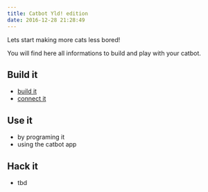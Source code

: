 ```yaml
---
title: Catbot Yld! edition
date: 2016-12-28 21:28:49
---
```


Lets start making more cats less bored!

You will find here all informations to build and play with your catbot.

## Build it

- [build it](/build)
- [connect it](/connect)


## Use it
- by programing it
- using the catbot app

## Hack it
- tbd
